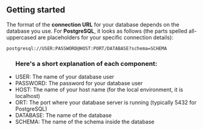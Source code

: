 ## Getting started

The format of the <b>connection URL</b> for your database depends on the database you use. For <b>PostgreSQL</b>, it looks as follows (the parts spelled all-uppercased are placeholders for your specific connection details):

<code>postgresql://USER:PASSWORD@HOST:PORT/DATABASE?schema=SCHEMA</code>

<ul><h3>Here's a short explanation of each component:</h3>
  <li>USER: The name of your database user</li>
  <li>PASSWORD: The password for your database user</li>
  <li>HOST: The name of your host name (for the local environment, it is localhost)</li>
  <li>ORT: The port where your database server is running (typically 5432 for PostgreSQL)</li>
  <li>DATABASE: The name of the database</li>
  <li>SCHEMA: The name of the schema inside the database</li>
</ul>

  

